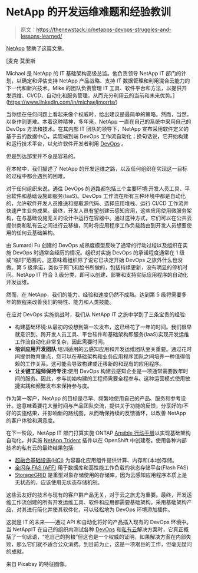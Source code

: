 # NetApp 的开发运维难题和经验教训

> 原文：<https://thenewstack.io/netapps-devops-struggles-and-lessons-learned/>

[NetApp](https://www.netapp.com/us/solutions/devops/index.aspx) 赞助了这篇文章。

 [麦克·莫里斯

Michael 是 NetApp 的 IT 基础架构高级总监。他负责领导 NetApp IT 部门的计划，以确定和评估支持 NetApp 产品战略、支持 IT 数据管理和利用混合云能力的下一代和新兴技术。Mike 的团队负责管理 IT 工具、软件平台和方法，以提供开发运维、CI/CD、自动化和服务管理，从而充分利用云的当前和未来优势。](https://www.linkedin.com/in/michaeljmorris/) 

当你想在任何问题上看起来像个权威时，给出建议是最简单的策略。然而，当然，以身作则更难。本着这种精神，多年来，NetApp 一直在自己的系统中采用自己的 DevOps 方法和技术。在其内部 IT 团队的领导下，NetApp 宣布采用软件定义的基于云的数据中心，实现端到端 DevOps 工作流自动化；换句话说，它开始构建和运行技术平台，以允许软件开发者利用 [DevOps](https://www.netapp.com/us/solutions/devops/index.aspx) 。

但是到达那里并不总是容易的。

在本帖中，我们描述了 NetApp 的开发运维之路，以及任何组织在实现这一目标的过程中都会遇到的困难。

对于任何组织来说，通往 DevOps 的道路都包括三个主要环境:开发人员工具、平台软件和基础设施即服务(IaaS)。DevOps 工作流在所有三种环境中都是自动化的，允许软件开发人员推送和提取源代码、选择应用堆栈、运行 CI/CD 工作流并快速产生业务成果。最终，开发人员有望创建云感知应用，这些应用使用微服务架构，在与基础设施无关的设计中运行在容器中。通过这种方式，它们可以在公共云提供商和私有云之间进行云移植，同时将应用程序工作负载路由到开发人员想要使用的任何云基础架构。

由 Sumardi Fu 创建的 DevOps 成熟度模型反映了通常的行动过程以及组织在实施 DevOps 时通常会经历的情况。组织对实施 DevOps 的承诺程度通常在 1 级或“临时”范围内，这意味着组织除了说它已决定开始 DevOps 之旅外什么也没做。第 5 级承诺，类似于网飞和脸书所做的，包括持续更新，没有明显的停机时间。NetApp IT 符合 3 级分类，即可以创建、部署和支持实际应用程序的自动化开发运维。

然而，在 NetApp，我们的能力、经验和速度仍然不成熟。达到第 5 级将需要多年的旅程来改善我们的特性、能力和人类技能。

在应对 DevOps 实施挑战时，我们从 NetApp IT 之旅中学到了三条宝贵的经验:

*   构建基础环境:从最初的设想到第一次发布，这已经花了一年的时间。我们很早就意识到，跨开发人员工具、平台软件和基础架构即服务(IaaS)实现开发运维工作流自动化非常复杂，因此需要时间。
*   **培训应用开发团队**:培训适用的云感知应用和开发运维团队至关重要。通过花时间提供教育重点，您可以在基础架构和业务应用程序团队之间培养一种值得信赖的工作关系。这可能会导致构建或迁移新的和现有的应用程序。
*   **让关键工程师保持专注**:使用 DevOps 构建云感知企业是一项通常需要数年时间的服务。因此，参与初始构建的工程师需要全程参与。这种运营模式使用敏捷实践和频繁发布来保持参与度。

作为第一客户，NetApp 的目标是尽早、频繁地使用自己的产品、服务和参考设计。这意味着要花大量时间与产品团队交流，提供关于功能的反馈，分享好的/不好的实施结果，并影响新的路线图，从而确保持续的反馈循环，以改善 NetApp 的客户体验和满意度。

在下一阶段，NetApp IT 部门打算实施 ONTAP [Ansible 行动手册](https://netapp.io/2018/08/08/second-major-ansible-module-release/)以实现基础架构自动化，并实施 [NetApp Trident](https://www.netapp.com/us/media/ds-netapp-project-trident.pdf) 插件以在 OpenShift 中创建卷。使用各种内部技术的私有云的最终结果包括:

*   [超融合基础设施(HCI)](https://www.netapp.com/us/products/converged-systems/hyper-converged-infrastructure.aspx) 为容器化应用组件提供计算、内存和(本地)存储。
*   [全闪存 FAS (AFF)](https://www.netapp.com/us/products/storage-systems/all-flash-array/index.aspx) 用于数据库和高性能工作负载的状态存储平台(Flash FAS)
*   [StorageGRID](https://www.netapp.com/us/products/data-management-software/object-storage-grid-sds.aspx#storageGRID-software) 是重型对象存储使用的存储库，因为云感知应用程序本质上是无状态的，应该使用无状态存储机制。

这些云友好的技术与现有的客户群产品无关，对于云之旅尤为重要。最终，开发运维工作流创建的所有开发运维工具、软件和应用都需要基础架构。采用基础架构产品，对其进行简化并使其软件化，可以轻松地为 DevOps 环境添加插件。

这就是 IT 的未来——通过 API 和自动化将好的产品插入现有的 DevOps 环境中。当 NetAppIT 在自己的组织内测试各种 [DevOps](https://www.netapp.com/us/solutions/devops/index.aspx) 和[私有云](https://www.netapp.com/us/private-cloud/index.aspx)解决方案时，它真正概括了一句谚语，“吃自己的狗粮”但这也是一个权威的证明，如果解决方案在内部失败，那么它们就不适合公众消费。到目前为止，这是一项艰巨的工作，但毫无疑问的成就。

来自 Pixabay 的特征图像。

<svg xmlns:xlink="http://www.w3.org/1999/xlink" viewBox="0 0 68 31" version="1.1"><title>Group</title> <desc>Created with Sketch.</desc></svg>